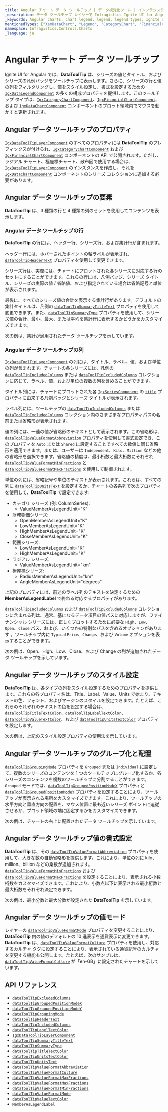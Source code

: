```yaml
---
title: Angular チャート データ ツールチップ | データ視覚化ツール | インフラジスティックス
_description: データ ツールチップ レイヤーで Infragistics Ignite UI for Angular チャートを使用してください!
_keywords: Angular charts, chart legend, legend, legend types, Ignite UI for Angular, Infragistics, Angular チャート, チャート凡例, 凡例, 凡例タイプ, インフラジスティックス
mentionedTypes: ["XamDataChart", "Legend", "CategoryChart", "FinancialChart", "XamDataLegend", "DataToolTipLayer"]
namespace: Infragistics.Controls.Charts
_language: ja
---
```


# Angular チャート データ ツールチップ

Ignite UI for Angular では、**DataToolTip** は、シリーズの値とタイトル、およびシリーズの凡例バッジをツールチップに表示します。さらに、シリーズの行と値の列をフィルタリングし、値をスタイル設定し、書式を設定するための [`IgxDataLegendComponent`]({environment:dvApiBaseUrl}/products/ignite-ui-angular/api/docs/typescript/latest/classes/igniteui_angular_charts.igxdatalegendcomponent.html) の多くの構成プロパティを提供します。このツールチップ タイプは、[`IgxCategoryChartComponent`]({environment:dvApiBaseUrl}/products/ignite-ui-angular/api/docs/typescript/latest/classes/igniteui_angular_charts.igxcategorychartcomponent.html)、[`IgxFinancialChartComponent`]({environment:dvApiBaseUrl}/products/ignite-ui-angular/api/docs/typescript/latest/classes/igniteui_angular_charts.igxfinancialchartcomponent.html)、および [`IgxDataChartComponent`]({environment:dvApiBaseUrl}/products/ignite-ui-angular/api/docs/typescript/latest/classes/igniteui_angular_charts.igxdatachartcomponent.html) コンポーネントのプロット領域内でマウスを動かすと更新されます。

## Angular データ ツールチップのプロパティ

[`IgxDataToolTipLayerComponent`]({environment:dvApiBaseUrl}/products/ignite-ui-angular/api/docs/typescript/latest/classes/igniteui_angular_charts.igxdatatooltiplayercomponent.html) のすべてのプロパティには **DataToolTip** のプレフィックスが付けられ、[`IgxCategoryChartComponent`]({environment:dvApiBaseUrl}/products/ignite-ui-angular/api/docs/typescript/latest/classes/igniteui_angular_charts.igxcategorychartcomponent.html) および [`IgxFinancialChartComponent`]({environment:dvApiBaseUrl}/products/ignite-ui-angular/api/docs/typescript/latest/classes/igniteui_angular_charts.igxfinancialchartcomponent.html) コンポーネントの API で公開されます。ただし、ラジアル チャート、極座標チャート、散布図で使用する場合は、[`IgxDataToolTipLayerComponent`]({environment:dvApiBaseUrl}/products/ignite-ui-angular/api/docs/typescript/latest/classes/igniteui_angular_charts.igxdatatooltiplayercomponent.html) のインスタンスを作成し、それを [`IgxDataChartComponent`]({environment:dvApiBaseUrl}/products/ignite-ui-angular/api/docs/typescript/latest/classes/igniteui_angular_charts.igxdatachartcomponent.html) コンポーネントのシリーズ コレクションに追加する必要があります。

## Angular データ ツールチップの要素

**DataToolTip** は、3 種類の行と 4 種類の列のセットを使用してコンテンツを表示します。

### Angular データ ツールチップの行

**DataToolTip** の行には、ヘッダー行、シリーズ行、および集計行が含まれます。

ヘッダー行には、ホバーされたポイントの軸ラベルが表示され、[`dataToolTipHeaderText`]({environment:dvApiBaseUrl}/products/ignite-ui-angular/api/docs/typescript/latest/classes/igniteui_angular_charts.igxdomainchartcomponent.html#dataToolTipHeaderText) プロパティを使用して変更できます。

シリーズ行は、実際には、チャートにプロットされた各シリーズに対応する行のセットにすることができます。これらの行には、凡例バッジ、シリーズ タイトル、シリーズの実際の値 / 省略値、および指定されている場合は省略記号と単位が表示されます。

最後に、すべてのシリーズ値の合計を表示する集計行があります。デフォルトの集計タイトルは、凡例の [`dataToolTipSummaryTitleText`]({environment:dvApiBaseUrl}/products/ignite-ui-angular/api/docs/typescript/latest/classes/igniteui_angular_charts.igxdomainchartcomponent.html#dataToolTipSummaryTitleText) プロパティを使用して変更できます。また、[`dataToolTipSummaryType`]({environment:dvApiBaseUrl}/products/ignite-ui-angular/api/docs/typescript/latest/classes/igniteui_angular_charts.igxdomainchartcomponent.html#dataToolTipSummaryType) プロパティを使用して、シリーズ値の合計、最小、最大、または平均を集計行に表示するかどうかをカスタマイズできます。

次の例は、集計が適用されたデータ ツールチップを示しています。

<code-view style="height: 450px" alt="Angular カテゴリ チャート データ ツールチップの例"
           data-demos-base-url="{environment:dvDemosBaseUrl}"
                    iframe-src="{environment:dvDemosBaseUrl}/charts/category-chart/data-tooltip"
                                                 github-src="charts/category-chart/data-tooltip">
</code-view>


### Angular データ ツールチップの列

[`IgxDataToolTipLayerComponent`]({environment:dvApiBaseUrl}/products/ignite-ui-angular/api/docs/typescript/latest/classes/igniteui_angular_charts.igxdatatooltiplayercomponent.html) の列には、タイトル、ラベル、値、および単位の列が含まれます。チャートの各シリーズには、凡例の [`dataToolTipIncludedColumns`]({environment:dvApiBaseUrl}/products/ignite-ui-angular/api/docs/typescript/latest/classes/igniteui_angular_charts.igxdomainchartcomponent.html#dataToolTipIncludedColumns) または [`dataToolTipExcludedColumns`]({environment:dvApiBaseUrl}/products/ignite-ui-angular/api/docs/typescript/latest/classes/igniteui_angular_charts.igxdomainchartcomponent.html#dataToolTipExcludedColumns) コレクションに応じて、ラベル、値、および単位の複数の列を含めることができます。

タイトル列には、チャートにプロットされた各 [`IgxSeriesComponent`]({environment:dvApiBaseUrl}/products/ignite-ui-angular/api/docs/typescript/latest/classes/igniteui_angular_charts.igxseriescomponent.html) の [`title`]({environment:dvApiBaseUrl}/products/ignite-ui-angular/api/docs/typescript/latest/classes/igniteui_angular_charts.igxseriescomponent.html#title) プロパティに由来する凡例バッジとシリーズ タイトルが表示されます。

ラベル列には、ツールチップの [`dataToolTipIncludedColumns`]({environment:dvApiBaseUrl}/products/ignite-ui-angular/api/docs/typescript/latest/classes/igniteui_angular_charts.igxdomainchartcomponent.html#dataToolTipIncludedColumns) または [`dataToolTipExcludedColumns`]({environment:dvApiBaseUrl}/products/ignite-ui-angular/api/docs/typescript/latest/classes/igniteui_angular_charts.igxdomainchartcomponent.html#dataToolTipExcludedColumns) コレクション内のさまざまなプロパティパスの名前または省略形が表示されます。

値の列には、一連の値が省略形のテキストとして表示されます。この省略形は、[`dataToolTipValueFormatAbbreviation`]({environment:dvApiBaseUrl}/products/ignite-ui-angular/api/docs/typescript/latest/classes/igniteui_angular_charts.igxdomainchartcomponent.html#dataToolTipValueFormatAbbreviation) プロパティを使用して書式設定でき、このプロパティを `Auto` または `Shared` に設定することですべての数値に同じ省略形を適用できます。または、ユーザーは `Independent`、`Kilo`、`Million` などの他の省略形を選択できます。省略値の精度は、最小桁数と最大桁数にそれぞれ [`dataToolTipValueFormatMinFractions`]({environment:dvApiBaseUrl}/products/ignite-ui-angular/api/docs/typescript/latest/classes/igniteui_angular_charts.igxdomainchartcomponent.html#dataToolTipValueFormatMinFractions) と [`dataToolTipValueFormatMaxFractions`]({environment:dvApiBaseUrl}/products/ignite-ui-angular/api/docs/typescript/latest/classes/igniteui_angular_charts.igxdomainchartcomponent.html#dataToolTipValueFormatMaxFractions) を使用して制御されます。

単位の列には、省略記号や単位のテキストが表示されます。これらは、すべての列に [`dataToolTipUnitsText`]({environment:dvApiBaseUrl}/products/ignite-ui-angular/api/docs/typescript/latest/classes/igniteui_angular_charts.igxdomainchartcomponent.html#dataToolTipUnitsText) を設定するか、チャートの各系列で次のプロパティを使用して、**DataToolTip** で設定できます:

*   カテゴリ シリーズ (例: ColumnSeries):
    *   ValueMemberAsLegendUnit="K"
*   財務物価シリーズ:
    *   OpenMemberAsLegendUnit="K"
    *   LowMemberAsLegendUnit="K"
    *   HighMemberAsLegendUnit="K"
    *   CloseMemberAsLegendUnit="K"
*   範囲シリーズ:
    *   LowMemberAsLegendUnit="K"
    *   HighMemberAsLegendUnit="K"
*   ラジアル シリーズ:
    *   ValueMemberAsLegendUnit="km"
*   極座標シリーズ:
    *   RadiusMemberAsLegendUnit="km"
    *   AngleMemberAsLegendUnit="degrees"

上記のプロパティには、前述のラベル列のテキストを決定するための **MemberAsLegendLabel** で終わる対応するプロパティがあります。

[`dataToolTipIncludedColumns`]({environment:dvApiBaseUrl}/products/ignite-ui-angular/api/docs/typescript/latest/classes/igniteui_angular_charts.igxdomainchartcomponent.html#dataToolTipIncludedColumns) および [`dataToolTipExcludedColumns`]({environment:dvApiBaseUrl}/products/ignite-ui-angular/api/docs/typescript/latest/classes/igniteui_angular_charts.igxdomainchartcomponent.html#dataToolTipExcludedColumns) コレクションに含まれる列は、通常、基になるデータ項目の値パスに対応しますが、ファイナンシャル シリーズには、正しくプロットするために必要な `High`、`Low`、`Open`、`Close` パス、および、いくつかの特別なパスを含めるオプションがあります 。ツールチップ内に `TypicalPrice`、`Change`、および `Volume` オプションを表示することができます。

次の例は、Open、High、Low、Close、および Change の列が追加されたデータ ツールチップを示しています。

<code-view style="height: 450px" alt="Angular ファイナンシャル チャート データ ツールチップの例"
           data-demos-base-url="{environment:dvDemosBaseUrl}"
                    iframe-src="{environment:dvDemosBaseUrl}/charts/financial-chart/data-tooltip"
                                                 github-src="charts/financial-chart/data-tooltip">
</code-view>


## Angular データ ツールチップのスタイル設定

**DataToolTip** は、各タイプの列をスタイル設定するためのプロパティを提供します。これらの各プロパティ名は、Title、Label、Value、Units で始まり、テキストの色、フォント、およびマージンのスタイルを設定できます。たとえば、これらのそれぞれのテキストの色を設定する場合は、[`dataToolTipTitleTextColor`]({environment:dvApiBaseUrl}/products/ignite-ui-angular/api/docs/typescript/latest/classes/igniteui_angular_charts.igxdomainchartcomponent.html#dataToolTipTitleTextColor)、[`dataToolTipLabelTextColor`]({environment:dvApiBaseUrl}/products/ignite-ui-angular/api/docs/typescript/latest/classes/igniteui_angular_charts.igxdomainchartcomponent.html#dataToolTipLabelTextColor)、[`dataToolTipValueTextColor`]({environment:dvApiBaseUrl}/products/ignite-ui-angular/api/docs/typescript/latest/classes/igniteui_angular_charts.igxdomainchartcomponent.html#dataToolTipValueTextColor)、および [`dataToolTipUnitsTextColor`]({environment:dvApiBaseUrl}/products/ignite-ui-angular/api/docs/typescript/latest/classes/igniteui_angular_charts.igxdomainchartcomponent.html#dataToolTipUnitsTextColor) プロパティを設定します。

次の例は、上記のスタイル設定プロパティの使用法を示しています。

<code-view style="height: 450px" alt="Angular ファイナンシャル チャート データ ツールチップのスタイル設定"
           data-demos-base-url="{environment:dvDemosBaseUrl}"
                    iframe-src="{environment:dvDemosBaseUrl}/charts/financial-chart/data-tooltip-styling-props"
                                                 github-src="charts/financial-chart/data-tooltip-styling-props">
</code-view>


## Angular データ ツールチップのグループ化と配置

[`dataToolTipGroupingMode`]({environment:dvApiBaseUrl}/products/ignite-ui-angular/api/docs/typescript/latest/classes/igniteui_angular_charts.igxdomainchartcomponent.html#dataToolTipGroupingMode) プロパティを `Grouped` または `Individual` に設定して、複数のシリーズのコンテンツを 1 つのツールチップにグループ化するか、各シリーズのコンテンツを複数のツールチップに分割することができます。`Grouped` モードでは、[`dataToolTipGroupedPositionModeX`]({environment:dvApiBaseUrl}/products/ignite-ui-angular/api/docs/typescript/latest/classes/igniteui_angular_charts.igxdomainchartcomponent.html#dataToolTipGroupedPositionModeX) プロパティと [`dataToolTipGroupedPositionModeY`]({environment:dvApiBaseUrl}/products/ignite-ui-angular/api/docs/typescript/latest/classes/igniteui_angular_charts.igxdomainchartcomponent.html#dataToolTipGroupedPositionModeY) プロパティを設定することにより、ツールチップが表示される場所をカスタマイズできます。これにより、ツールチップの水平方向と垂直方向の配置を、マウス位置に最も近いシリーズ ポイントに追従させるか、プロット領域の端に固定するかをカスタマイズできます。

次の例は、チャートの右上に配置されたデータ ツールチップを示しています。

<code-view style="height: 450px" alt="Angular カテゴリ チャート データツールチップの配置の例"
           data-demos-base-url="{environment:dvDemosBaseUrl}"
                    iframe-src="{environment:dvDemosBaseUrl}/charts/category-chart/data-tooltip-positioning"
                                                 github-src="charts/category-chart/data-tooltip-positioning">
</code-view>


## Angular データ ツールチップ値の書式設定

**DataToolTip** は、その [`dataToolTipValueFormatAbbreviation`]({environment:dvApiBaseUrl}/products/ignite-ui-angular/api/docs/typescript/latest/classes/igniteui_angular_charts.igxdomainchartcomponent.html#dataToolTipValueFormatAbbreviation) プロパティを使用して、大きな数の自動省略形を提供します。これにより、単位の列に kilo、million、billion などの乗数が追加されます。[`dataToolTipValueFormatMinFractions`]({environment:dvApiBaseUrl}/products/ignite-ui-angular/api/docs/typescript/latest/classes/igniteui_angular_charts.igxdomainchartcomponent.html#dataToolTipValueFormatMinFractions) および [`dataToolTipValueFormatMaxFractions`]({environment:dvApiBaseUrl}/products/ignite-ui-angular/api/docs/typescript/latest/classes/igniteui_angular_charts.igxdomainchartcomponent.html#dataToolTipValueFormatMaxFractions) を設定することにより、表示される小数桁数をカスタマイズできます。これにより、小数点以下に表示される最小桁数と最大桁数をそれぞれ決定できます。

次の例は、最小分数と最大分数が設定された **DataToolTip** を示しています。

<code-view style="height: 450px" alt="Angular カテゴリ チャート データ ツールチップの小数の書式設定"
           data-demos-base-url="{environment:dvDemosBaseUrl}"
                    iframe-src="{environment:dvDemosBaseUrl}/charts/category-chart/data-tooltip-formatting-decimals"
                                                 github-src="charts/category-chart/data-tooltip-formatting-decimals">
</code-view>


## Angular データ ツールチップの値モード

レイヤーの [`dataToolTipValueFormatMode`]({environment:dvApiBaseUrl}/products/ignite-ui-angular/api/docs/typescript/latest/classes/igniteui_angular_charts.igxdomainchartcomponent.html#dataToolTipValueFormatMode) プロパティを変更することにより、**DataToolTip** 内の値のデフォルトの 10 進表示を通貨表示に変更できます。**DataToolTip** は、[`dataToolTipValueFormatCulture`]({environment:dvApiBaseUrl}/products/ignite-ui-angular/api/docs/typescript/latest/classes/igniteui_angular_charts.igxdomainchartcomponent.html#dataToolTipValueFormatCulture) プロパティを使用し、対応するカルチャ タグに設定することにより、表示されている通貨記号のカルチャを変更する機能も公開します。たとえば、次のサンプルは、[`dataToolTipValueFormatCulture`]({environment:dvApiBaseUrl}/products/ignite-ui-angular/api/docs/typescript/latest/classes/igniteui_angular_charts.igxdomainchartcomponent.html#dataToolTipValueFormatCulture) が「en-GB」に設定されたチャートを示しています。

<code-view style="height: 450px" alt="Angular ファイナンシャル チャート データ ツールチップの通貨の書式設定"
           data-demos-base-url="{environment:dvDemosBaseUrl}"
                    iframe-src="{environment:dvDemosBaseUrl}/charts/financial-chart/data-tooltip-formatting-currency"
                                                 github-src="charts/financial-chart/data-tooltip-formatting-currency">
</code-view>


## API リファレンス

*   [`dataToolTipExcludedColumns`]({environment:dvApiBaseUrl}/products/ignite-ui-angular/api/docs/typescript/latest/classes/igniteui_angular_charts.igxdomainchartcomponent.html#dataToolTipExcludedColumns)
*   [`dataToolTipGroupedPositionModeX`]({environment:dvApiBaseUrl}/products/ignite-ui-angular/api/docs/typescript/latest/classes/igniteui_angular_charts.igxdomainchartcomponent.html#dataToolTipGroupedPositionModeX)
*   [`dataToolTipGroupedPositionModeY`]({environment:dvApiBaseUrl}/products/ignite-ui-angular/api/docs/typescript/latest/classes/igniteui_angular_charts.igxdomainchartcomponent.html#dataToolTipGroupedPositionModeY)
*   [`dataToolTipGroupingMode`]({environment:dvApiBaseUrl}/products/ignite-ui-angular/api/docs/typescript/latest/classes/igniteui_angular_charts.igxdomainchartcomponent.html#dataToolTipGroupingMode)
*   [`dataToolTipHeaderText`]({environment:dvApiBaseUrl}/products/ignite-ui-angular/api/docs/typescript/latest/classes/igniteui_angular_charts.igxdomainchartcomponent.html#dataToolTipHeaderText)
*   [`dataToolTipIncludedColumns`]({environment:dvApiBaseUrl}/products/ignite-ui-angular/api/docs/typescript/latest/classes/igniteui_angular_charts.igxdomainchartcomponent.html#dataToolTipIncludedColumns)
*   [`dataToolTipLabelTextColor`]({environment:dvApiBaseUrl}/products/ignite-ui-angular/api/docs/typescript/latest/classes/igniteui_angular_charts.igxdomainchartcomponent.html#dataToolTipLabelTextColor)
*   [`IgxDataToolTipLayerComponent`]({environment:dvApiBaseUrl}/products/ignite-ui-angular/api/docs/typescript/latest/classes/igniteui_angular_charts.igxdatatooltiplayercomponent.html)
*   [`dataToolTipSummaryTitleText`]({environment:dvApiBaseUrl}/products/ignite-ui-angular/api/docs/typescript/latest/classes/igniteui_angular_charts.igxdomainchartcomponent.html#dataToolTipSummaryTitleText)
*   [`dataToolTipSummaryType`]({environment:dvApiBaseUrl}/products/ignite-ui-angular/api/docs/typescript/latest/classes/igniteui_angular_charts.igxdomainchartcomponent.html#dataToolTipSummaryType)
*   [`dataToolTipTitleTextColor`]({environment:dvApiBaseUrl}/products/ignite-ui-angular/api/docs/typescript/latest/classes/igniteui_angular_charts.igxdomainchartcomponent.html#dataToolTipTitleTextColor)
*   [`dataToolTipUnitsTextColor`]({environment:dvApiBaseUrl}/products/ignite-ui-angular/api/docs/typescript/latest/classes/igniteui_angular_charts.igxdomainchartcomponent.html#dataToolTipUnitsTextColor)
*   [`dataToolTipUnitsText`]({environment:dvApiBaseUrl}/products/ignite-ui-angular/api/docs/typescript/latest/classes/igniteui_angular_charts.igxdomainchartcomponent.html#dataToolTipUnitsText)
*   [`dataToolTipValueFormatAbbreviation`]({environment:dvApiBaseUrl}/products/ignite-ui-angular/api/docs/typescript/latest/classes/igniteui_angular_charts.igxdomainchartcomponent.html#dataToolTipValueFormatAbbreviation)
*   [`dataToolTipValueFormatCulture`]({environment:dvApiBaseUrl}/products/ignite-ui-angular/api/docs/typescript/latest/classes/igniteui_angular_charts.igxdomainchartcomponent.html#dataToolTipValueFormatCulture)
*   [`dataToolTipValueFormatMaxFractions`]({environment:dvApiBaseUrl}/products/ignite-ui-angular/api/docs/typescript/latest/classes/igniteui_angular_charts.igxdomainchartcomponent.html#dataToolTipValueFormatMaxFractions)
*   [`dataToolTipValueFormatMaxFractions`]({environment:dvApiBaseUrl}/products/ignite-ui-angular/api/docs/typescript/latest/classes/igniteui_angular_charts.igxdomainchartcomponent.html#dataToolTipValueFormatMaxFractions)
*   [`dataToolTipValueFormatMinFractions`]({environment:dvApiBaseUrl}/products/ignite-ui-angular/api/docs/typescript/latest/classes/igniteui_angular_charts.igxdomainchartcomponent.html#dataToolTipValueFormatMinFractions)
*   [`dataToolTipValueFormatMode`]({environment:dvApiBaseUrl}/products/ignite-ui-angular/api/docs/typescript/latest/classes/igniteui_angular_charts.igxdomainchartcomponent.html#dataToolTipValueFormatMode)
*   [`dataToolTipValueTextColor`]({environment:dvApiBaseUrl}/products/ignite-ui-angular/api/docs/typescript/latest/classes/igniteui_angular_charts.igxdomainchartcomponent.html#dataToolTipValueTextColor)
*   `MemberAsLegendLabel`

